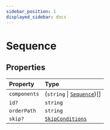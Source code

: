 ```yaml
---
sidebar_position: 1
displayed_sidebar: docs
---
```


# Sequence

## Properties

| Property | Type |
| :------ | :------ |
| `components` | (`string` \| [`Sequence`](Sequence.md))[] |
| `id?` | `string` |
| `orderPath` | `string` |
| `skip?` | [`SkipConditions`](../type-aliases/SkipConditions.md) |
